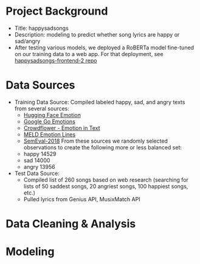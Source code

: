 # Project Background
- Title: happysadsongs
- Description: modeling to predict whether song lyrics are happy or sad/angry
- After testing various models, we deployed a RoBERTa model fine-tuned on our training data to a web app. For that deployment, see [happysadsongs-frontend-2 repo](../../../happysadsongs-frontend-2) 

# Data Sources
- Training Data Source: 
  Compiled labeled happy, sad, and angry texts from several sources: 
    - [Hugging Face Emotion](https://github.com/huggingface/datasets/blob/master/datasets/emotion/README.md)
    - [Google Go Emotions](https://github.com/google-research/google-research/tree/master/goemotions)
    - [Crowdflower - Emotion in Text](https://data.world/crowdflower/sentiment-analysis-in-text)
    - [MELD Emotion Lines](https://affective-meld.github.io/)
    - [SemEval-2018](https://www.kaggle.com/context/semeval-2018-task-ec?select=2018-E-c-En-train.txt)
  From these sources we randomly selected observations to create the following more or less balanced set:
    - happy    14529
    - sad      14000
    - angry    13956
- Test Data Source:
    - Compiled list of 260 songs based on web research (searching for lists of 50 saddest songs, 20 angriest songs, 100 happiest songs, etc.) 
    - Pulled lyrics from Genius API, MusixMatch API 

# Data Cleaning & Analysis

# Modeling


